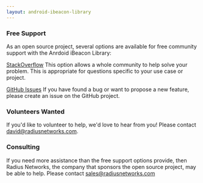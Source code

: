 ```yaml
---
layout: android-ibeacon-library
---
```


### Free Support

As an open source project, several options are available for free community support with the Anrdoid iBeacon Library:

[StackOverflow](http://stackoverflow.com/questions/tagged/ibeacon-android)
This option allows a whole community to help solve your problem.  This is appropriate for questions specific to your use case or project.

[GitHub Issues](https://github.com/RadiusNetworks/android-ibeacon-service/issues)
If you have found a bug or want to propose a new feature, please create an issue on the GitHub project.

### Volunteers Wanted

If you'd like to volunteer to help, we'd love to hear from you!  Please contact david@radiusnetworks.com.

### Consulting

If you need more assistance than the free support options provide, then Radius Networks, the company that sponsors the open source project, may be able to help.
Please contact sales@radiusnetworks.com
